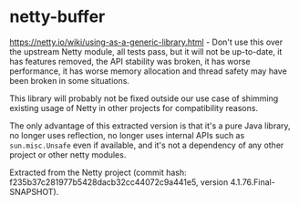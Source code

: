 # netty-buffer

https://netty.io/wiki/using-as-a-generic-library.html - Don't use this over the upstream Netty module, all tests pass, but it will not be up-to-date, it has features removed, the API stability was broken, it has worse performance, it has worse memory allocation and thread safety may have been broken in some situations.

This library will probably not be fixed outside our use case of shimming existing usage of Netty in other projects for compatibility reasons.

The only advantage of this extracted version is that it's a pure Java library, no longer uses reflection, no longer uses internal APIs such as `sun.misc.Unsafe` even if available, and it's not a dependency of any other project or other netty modules.

Extracted from the Netty project (commit hash: f235b37c281977b5428dacb32cc44072c9a441e5, version 4.1.76.Final-SNAPSHOT).